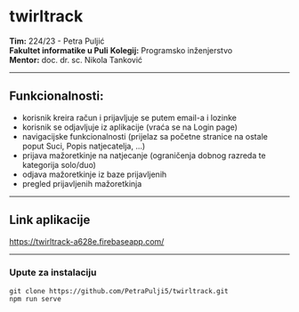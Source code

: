 # twirltrack

**Tim:** 224/23 - Petra Puljić  
**Fakultet informatike u Puli**
**Kolegij:** Programsko inženjerstvo  
**Mentor:** doc. dr. sc. Nikola Tanković

---

## Funkcionalnosti:
- korisnik kreira račun i prijavljuje se putem email-a i lozinke
- korisnik se odjavljuje iz aplikacije (vraća se na Login page)
- navigacijske funkcionalnosti (prijelaz sa početne stranice na ostale poput Suci, Popis natjecatelja, ...)
- prijava mažoretkinje na natjecanje (ograničenja dobnog razreda te kategorija solo/duo)
- odjava mažoretkinje iz baze prijavljenih
- pregled prijavljenih mažoretkinja

---

## Link aplikacije
https://twirltrack-a628e.firebaseapp.com/

--- 

### Upute za instalaciju
```
git clone https://github.com/PetraPulji5/twirltrack.git
npm run serve
```
